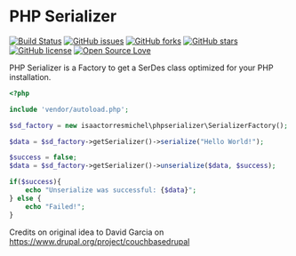 # PHP Serializer
[![Build Status](https://travis-ci.org/isaactorresmichel/phpserializer.svg?branch=master)](https://travis-ci.org/isaactorresmichel/phpserializer)
[![GitHub issues](https://img.shields.io/github/issues/isaactorresmichel/phpserializer.svg)](https://github.com/isaactorresmichel/phpserializer/issues)
[![GitHub forks](https://img.shields.io/github/forks/isaactorresmichel/phpserializer.svg)](https://github.com/isaactorresmichel/phpserializer/network)
[![GitHub stars](https://img.shields.io/github/stars/isaactorresmichel/phpserializer.svg)](https://github.com/isaactorresmichel/phpserializer/stargazers)
[![GitHub license](https://img.shields.io/badge/license-MIT-blue.svg)](https://raw.githubusercontent.com/isaactorresmichel/phpserializer/master/LICENSE)
[![Open Source Love](https://badges.frapsoft.com/os/v1/open-source.svg?v=103)](https://github.com/ellerbrock/open-source-badges/)

PHP Serializer is a Factory to get a SerDes class optimized for your PHP installation.

```php
<?php

include 'vendor/autoload.php';

$sd_factory = new isaactorresmichel\phpserializer\SerializerFactory();

$data = $sd_factory->getSerializer()->serialize("Hello World!");

$success = false;
$data = $sd_factory->getSerializer()->unserialize($data, $success);

if($success){
    echo "Unserialize was successful: {$data}";
} else {
    echo "Failed!";
}
```

Credits on original idea to David Garcia on https://www.drupal.org/project/couchbasedrupal